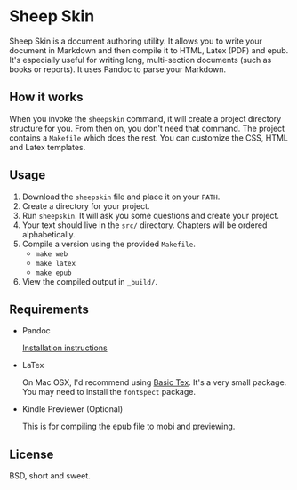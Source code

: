 Sheep Skin
==========

Sheep Skin is a document authoring utility.  It allows you to write your
document in Markdown and then compile it to HTML, Latex (PDF) and epub.  It's
especially useful for writing long, multi-section documents (such as books or
reports).  It uses Pandoc to parse your Markdown.

How it works
------------

When you invoke the `sheepskin` command, it will create a project directory
structure for you.  From then on, you don't need that command.  The project
contains a `Makefile` which does the rest.  You can customize the CSS, HTML and
Latex templates.

Usage
-----

1.  Download the `sheepskin` file and place it on your `PATH`.
2.  Create a directory for your project.
3.  Run `sheepskin`.  It will ask you some questions and create your project.
4.  Your text should live in the `src/` directory.  Chapters will be ordered
    alphabetically.
5.  Compile a version using the provided `Makefile`.
    * `make web`
    * `make latex`
    * `make epub`
6.  View the compiled output in `_build/`.

Requirements
------------

* Pandoc

  [Installation instructions][1]

* LaTex
 
  On Mac OSX, I'd recommend using [Basic Tex][2].  It's a very small package.
  You may need to install the `fontspect` package.

* Kindle Previewer (Optional)

  This is for compiling the epub file to mobi and previewing.

License
-------

BSD, short and sweet.

[1]: http://johnmacfarlane.net/pandoc/installing.html
[2]: http://www.tug.org/mactex/2011/morepackages.html
